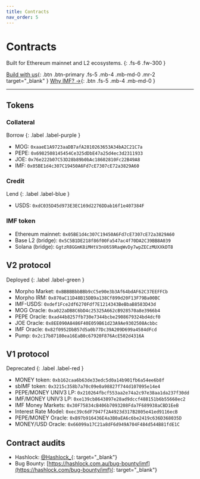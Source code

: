 ```yaml
---
title: Contracts
nav_order: 5
---
```


# Contracts

Built for Ethereum mainnet and L2 ecosystems. 
{: .fs-6 .fw-300 }

[Build with us](https://imf.bz){: .btn .btn-primary .fs-5 .mb-4 .mb-md-0 .mr-2 target="_blank" }
[Why IMF? →](/docs/why-imf.html){: .btn .fs-5 .mb-4 .mb-md-0 }

---

## Tokens

### Collateral

Borrow
{: .label .label-purple }

- MOG: `0xaaeE1A9723aaDB7afA2810263653A34bA2C21C7a`
- PEPE: `0x6982508145454Ce325dDbE47a25d4ec3d2311933`
- JOE: `0x76e222b07C53D28b89b0bAc18602810Fc22B49A8`
- IMF: `0x05BE1d4c307C19450A6Fd7cE7307cE72a3829A60`

### Credit

Lend
{: .label .label-blue }

- USDS: `0xdC035D45d973E3EC169d2276DDab16f1e407384F`

### IMF token

- Ethereum mainnet: `0x05BE1d4c307C19450A6Fd7cE7307cE72a3829A60`
- Base L2 (bridge): `0x5C5B1DE218f86f00Fa547ac4f70DA2C39BB8A039`
- Solana (bridge): `GgtzR8GGmK8iMHtV3nU6S9RaqWvDy7wpZECzMUXXkDT8`

## V2 protocol 

Deployed
{: .label .label-green }

- Morpho Market: `0xBBBBBbbBBb9cC5e90e3b3Af64bdAF62C37EEFFCb`
- Morpho IRM: `0x870aC11D48B15DB9a138Cf899d20F13F79Ba00BC`
- IMF-USDS: `0xdef1Fce2df6270Fdf7E1214343BeBbaB8583D43d`
- MOG Oracle: `0xa022aDB8C6bD4c25325A662cB928570a8e3966b4`
- PEPE Oracle: `0xad44b8257fb730e7344bcbe2908679324bd4dcf0`
- JOE Oracle: `0x8EE090A8486F40E059B61d23A9Ae9302508Acbbc`
- IMF Oracle: `0x82f0952DbB57d5a0b77Dc39A209D699a4584dFcd`
- Pump: `0x2c17b87180ea16EaB0c67920F876AcE502d4316A` 

## V1 protocol 

Deprecated
{: .label .label-red }

- MONEY token: `0xb162caa6b63de33edc5d0a14b901fb6a54ee6b8f`
- sbIMF token: `0x3215c358b7a70c09e0a98827f744d107095e14e4`
- PEPE/MONEY UNIV3 LP: `0x210264fbcf553aa2e74a2c97e38aa1da237f30dd`
- IMF/MONEY UNIV3 LP: `0xe139cb8643897e28ad9dccf488151b6b55668ec2`
- IMF Money Markets: `0x30F75834cB406b7093208Fda7F689938aCBD1EeB`
- Interest Rate Model: `0xec39c6dF7947f2A4923d317B2805e41ed9116ecB`
- PEPE/MONEY Oracle: `0xB97b916436E4a3B0aEA6c6be2419c636D368035D`
- MONEY/USD Oracle: `0x66099a17C21a8dF6d949A704F484d544B81fdE1C`

## Contract audits

- Hashlock: [@Hashlock_](https://x.com/Hashlock_){: target="_blank"} 
- Bug Bounty: [https://hashlock.com.au/bug-bounty/imf](https://hashlock.com/bug-bounty/imf){: target="_blank"} 